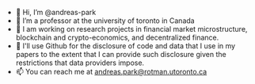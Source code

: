 - 👋 Hi, I’m @andreas-park
- 👀 I’m a professor at the university of toronto in Canada 
- 🌱 I am working on research projects in financial market microstructure, blockchain and crypto-economics, and decentralized finance.
- 💞️ I'll use Github for the disclosure of code and data that I use in my papers to the extent that I can provide such disclosure given the restrictions that data providers impose.
- 📫 You can reach me at andreas.park@rotman.utoronto.ca
